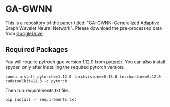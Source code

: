 # GA-GWNN
This is a repository of the paper titled: "GA-GWNN: Generalized Adaptive Graph Wavelet Neural Network". Please download the pre-processed data from
[GoogleDrive](https://drive.google.com/drive/folders/1wIJtHrlFvh3JBsyFzG36ztMsWRv9an-1). 

## Required Packages
You will require pytroch gpu version 1.12.0 from [pytorch](https://pytorch.org/get-started/previous-versions/). You can also install spyder, only after installing the required pytorch version.
```
conda install pytorch==1.12.0 torchvision==0.13.0 torchaudio==0.12.0 cudatoolkit=11.3 -c pytorch
```
Then run requirements.txt file.
```
pip install -r requirements.txt
```


